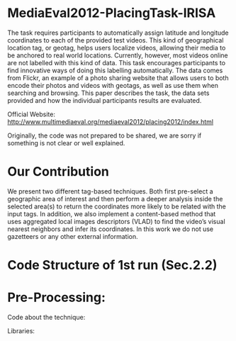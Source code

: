 MediaEval2012-PlacingTask-IRISA
===============================

The task requires participants to automatically assign latitude and longitude coordinates to each of the provided test videos. This kind of geographical location tag, or geotag, helps users localize videos, allowing their media to be anchored to real world locations. Currently, however, most videos online are not labelled with this kind of data. This task encourages participants to find innovative ways of doing this labelling automatically. The data comes from Flickr, an example of a photo sharing website that allows users to both encode their photos and videos with geotags, as well as use them when searching and browsing. This paper describes the task, the data sets provided and how the individual participants results are evaluated.

Official Website: http://www.multimediaeval.org/mediaeval2012/placing2012/index.html

Originally, the code was not prepared to be shared, we are sorry if something is not clear or well explained. 

Our Contribution
===============================

We present two different tag-based techniques. Both first pre-select a geographic area of interest and then perform a deeper analysis inside the selected area(s) to return the coordinates more likely to be related with the input tags. In addition, we also implement a content-based method that uses aggregated local images descriptors (VLAD) to find the video’s visual nearest neighbors and infer its coordinates. In this work we do not use gazetteers or any other external information.

Code Structure of 1st run (Sec.2.2)
===============================

Pre-Processing:
=====

Code about the technique:

Libraries:

